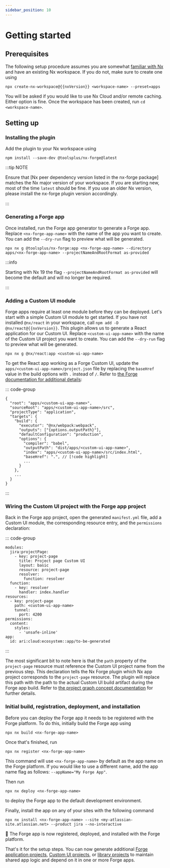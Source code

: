 ```yaml
---
sidebar_position: 10
---
```


<script setup>
const nxVersion = 18
</script>

# Getting started

## Prerequisites

The following setup procedure assumes you are somewhat [familiar with Nx](https://nx.dev/getting-started/why-nx) and have an existing Nx workspace. If you do not, make sure to create one using

```shell-vue
npx create-nx-workspace@{{nxVersion}} <workspace-name> --preset=apps
```

You will be asked if you would like to use Nx Cloud and/or remote caching. Either option is fine. Once the workspace has been created, run `cd <workspace-name>`.

## Setting up

### Installing the plugin

Add the plugin to your Nx workspace using

```shell
npm install --save-dev @toolsplus/nx-forge@latest
```

:::tip NOTE

Ensure that [Nx peer dependency version listed in the nx-forge package] matches the Nx major version of your workspace. If you are starting new, most of the time `latest` should be fine. If you use an older Nx version, please install the nx-forge plugin version accordingly. 

:::

### Generating a Forge app

Once installed, run the Forge app generator to generate a Forge app. Replace `<nx-forge-app-name>` with the name of the app you want to create. You can add the `--dry-run` flag to preview what will be generated.

```shell
npx nx g @toolsplus/nx-forge:app <nx-forge-app-name> --directory apps/<nx-forge-app-name> --projectNameAndRootFormat as-provided
```

:::info

Starting with Nx 19 the flag `--projectNameAndRootFormat as-provided` will become the default and will no longer be required. 

:::

### Adding a Custom UI module

Forge apps require at least one module before they can be deployed. Let's start with a simple Custom UI module to get started. If you have not installed `@nx/react` in your workspace, call `npm add -D @nx/react@{{nxVersion}}`. This plugin allows us to generate a React application for our Custom UI. Replace `<custom-ui-app-name>` with the name of the Custom UI project you want to create. You can add the `--dry-run` flag to preview what will be generated.

```shell
npx nx g @nx/react:app <custom-ui-app-name>
```


To get the React app working as a Forge Custom UI, update the `apps/<custom-ui-app-name>/project.json` file by replacing the `baseHref` value in the build options with `.` instead of `/`. Refer to [the Forge documentation for additional details](https://developer.atlassian.com/platform/forge/custom-ui/#accessing-static-assets):

::: code-group
```json[project.json]:line-numbers
{
  "root": "apps/<custom-ui-app-name>",
  "sourceRoot": "apps/<custom-ui-app-name>/src",
  "projectType": "application",
  "targets": {
    "build": {
      "executor": "@nx/webpack:webpack",
      "outputs": ["{options.outputPath}"],
      "defaultConfiguration": "production",
      "options": {
        "compiler": "babel",
        "outputPath": "dist/apps/<custom-ui-app-name>",
        "index": "apps/<custom-ui-app-name>/src/index.html",
        "baseHref": ".", // [!code highlight]
        ...
      }
    },
    ...
  }
}
```
:::

### Wiring the Custom UI project with the Forge app project

Back in the Forge app project, open the generated `manifest.yml` file, add a Custom UI module, the corresponding resource entry, and the `permissions` declaration:

::: code-group
```yaml{2-8,12-20}[manifest.yml]:line-numbers
modules:
  jira:projectPage:
    - key: project-page
      title: Project page Custom UI
      layout: basic
      resource: project-page
      resolver:
        function: resolver  
  function:
    - key: resolver
      handler: index.handler
resources:
  - key: project-page
    path: <custom-ui-app-name>
    tunnel:
      port: 4200
permissions:
  content:
    styles:
      - 'unsafe-inline'
app:
  id: ari:cloud:ecosystem::app/to-be-generated
```
:::

The most significant bit to note here is that the `path` property of the `project-page` resource must reference the Custom UI project name from the previous step. This declaration tells the Nx Forge plugin which Nx app project corresponds to the `project-page` resource. The plugin will replace this path with the path to the actual Custom UI build artifact during the Forge app build. Refer to [the project graph concept documentation](../concepts/project-graph) for further details.

### Initial build, registration, deployment, and installation

Before you can deploy the Forge app it needs to be registered with the Forge platform. To do this, initially build the Forge app using

```shell
npx nx build <nx-forge-app-name>
```

Once that's finished, run

```shell
npx nx register <nx-forge-app-name>
```

This command will use `<nx-forge-app-name>` by default as the app name on the Forge platform. If you would like to use a different name, add the app name flag as follows: `--appName="My Forge App"`.

Then run

```shell
npx nx deploy <nx-forge-app-name>
```

to deploy the Forge app to the default development environment.

Finally, install the app on any of your sites with the following command

```shell
npx nx install <nx-forge-app-name> --site <my-atlassian-site.atlassian.net> --product jira --no-interactive
```

:tada: The Forge app is now registered, deployed, and installed with the Forge platform.

That's it for the setup steps. You can now generate additional [Forge application projects](generating-a-forge-app), [Custom UI projects](adding-a-custom-ui-module), or [library projects](https://nx.dev/concepts/more-concepts/applications-and-libraries) to maintain shared app logic and depend on it in one or more Forge apps.
